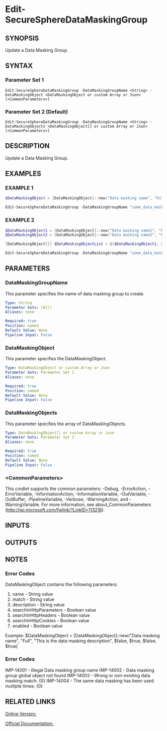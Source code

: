 ﻿# Edit-SecureSphereDataMaskingGroup

## SYNOPSIS
Update a Data Masking Group.

## SYNTAX

### Parameter Set 1
```
Edit-SecureSphereDataMaskingGroup -DataMaskingGroupName <String> -DataMaskingObject <DataMaskingObject or custom Array or Json> [<CommonParameters>]
```

### Parameter Set 2 (Default)
```
Edit-SecureSphereDataMaskingGroup -DataMaskingGroupName <String> -DataMaskingObjects <DataMaskingObject[] or custom Array or Json> [<CommonParameters>]
```

## DESCRIPTION
Update a Data Masking Group.

## EXAMPLES

### EXAMPLE 1

```powershell
$DataMaskingObject = [DataMaskingObject]::new("Data masking name", "Full", "This is the data masking description", $false, $true, $false, $true)

Edit-SecureSphereDataMaskingGroup -DataMaskingGroupName "some_data_masking group" -DataMaskingObject $DataMaskingObject
```

### EXAMPLE 2

```powershell
$DataMaskingObject1 = [DataMaskingObject]::new("Data masking name1", "Full", "This is the data masking description1", $false, $true, $false, $true)
$DataMaskingObject2 = [DataMaskingObject]::new("Data masking name2", "Full", "This is the data masking description2", $false, $true, $false, $true)

[DataMaskingObject[]] $DataMaskingObjectList = @($DataMaskingObject1, $DataMaskingObject2)

Edit-SecureSphereDataMaskingGroup -DataMaskingGroupName "some_data_masking group" -DataMaskingObject $DataMaskingObjectList
```

## PARAMETERS

### DataMaskingGroupName
This parameter specifies the name of data masking group to create.

```yaml
Type: String
Parameter Sets: (All)
Aliases: none

Required: true
Position: named
Default Value: None
Pipeline Input: False
```

### DataMaskingObject
This parameter specifies the DataMaskingObject.

```yaml
Type: DataMaskingObject or custom Array or Json
Parameter Sets: Parameter Set 1
Aliases: none

Required: true
Position: named
Default Value: None
Pipeline Input: False
```

### DataMaskingObjects
This parameter specifies the array of DataMaskingObjects.

```yaml
Type: DataMaskingObject[] or custom Array or Json
Parameter Sets: Parameter Set 2
Aliases: none

Required: true
Position: named
Default Value: None
Pipeline Input: False
```

### \<CommonParameters\>
This cmdlet supports the common parameters: -Debug, -ErrorAction, -ErrorVariable, -InformationAction, -InformationVariable, -OutVariable, -OutBuffer, -PipelineVariable, -Verbose, -WarningAction, and -WarningVariable. For more information, see about_CommonParameters (http://go.microsoft.com/fwlink/?LinkID=113216).

## INPUTS

## OUTPUTS

## NOTES

### Error Codes
DataMaskingObject contains the following parameters:
1. name - String value
2. match - String value
3. description - String value
4. searchInHttpParameters - Boolean value
5. searchInHttpHeaders - Boolean value
6. searchInHttpCookies - Boolean value
7. enabled - Boolean value

Example:
$DataMaskingObject = [DataMaskingObject]::new("Data masking name", "Full", "This is the data masking description", $false, $true, $false, $true)

### Error Codes
IMP-14001 - Illegal Data masking group name
IMP-14002 - Data masking group global object not found
IMP-14003 - Wrong or non-existing data masking match: {0}
IMP-14004 - The same data masking has been used multiple times: {0}

## RELATED LINKS

[Online Version:](https://github.com/akshinmustafayev/SecureSpherePS/tree/master/Documentation)

[Official Documentation:](https://docs.imperva.com/bundle/v13.6-api-reference-guide/page/69947.htm)



